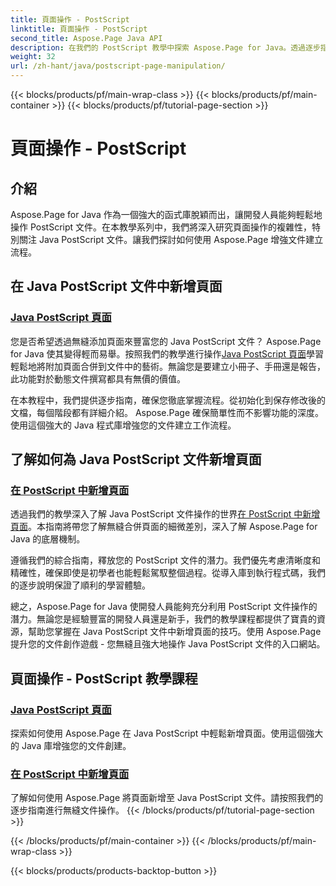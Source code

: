 ```yaml
---
title: 頁面操作 - PostScript
linktitle: 頁面操作 - PostScript
second_title: Aspose.Page Java API
description: 在我們的 PostScript 教學中探索 Aspose.Page for Java。透過逐步指導，輕鬆將頁面新增至 Java PostScript 文件中，以實現無縫操作。
weight: 32
url: /zh-hant/java/postscript-page-manipulation/
---
```


{{< blocks/products/pf/main-wrap-class >}}
{{< blocks/products/pf/main-container >}}
{{< blocks/products/pf/tutorial-page-section >}}

# 頁面操作 - PostScript


## 介紹

Aspose.Page for Java 作為一個強大的函式庫脫穎而出，讓開發人員能夠輕鬆地操作 PostScript 文件。在本教學系列中，我們將深入研究頁面操作的複雜性，特別關注 Java PostScript 文件。讓我們探討如何使用 Aspose.Page 增強文件建立流程。

## 在 Java PostScript 文件中新增頁面

### [Java PostScript 頁面](./add-pages1/)

您是否希望透過無縫添加頁面來豐富您的 Java PostScript 文件？ Aspose.Page for Java 使其變得輕而易舉。按照我們的教學進行操作[Java PostScript 頁面](./add-pages1/)學習輕鬆地將附加頁面合併到文件中的藝術。無論您是要建立小冊子、手冊還是報告，此功能對於動態文件撰寫都具有無價的價值。

在本教程中，我們提供逐步指南，確保您徹底掌握流程。從初始化到保存修改後的文檔，每個階段都有詳細介紹。 Aspose.Page 確保簡單性而不影響功能的深度。使用這個強大的 Java 程式庫增強您的文件建立工作流程。

## 了解如何為 Java PostScript 文件新增頁面

### [在 PostScript 中新增頁面](./add-pages2/)

透過我們的教學深入了解 Java PostScript 文件操作的世界[在 PostScript 中新增頁面](./add-pages2/)。本指南將帶您了解無縫合併頁面的細微差別，深入了解 Aspose.Page for Java 的底層機制。

遵循我們的綜合指南，釋放您的 PostScript 文件的潛力。我們優先考慮清晰度和精確性，確保即使是初學者也能輕鬆駕馭整個過程。從導入庫到執行程式碼，我們的逐步說明保證了順利的學習體驗。

總之，Aspose.Page for Java 使開發人員能夠充分利用 PostScript 文件操作的潛力。無論您是經驗豐富的開發人員還是新手，我們的教學課程都提供了寶貴的資源，幫助您掌握在 Java PostScript 文件中新增頁面的技巧。使用 Aspose.Page 提升您的文件創作遊戲 - 您無縫且強大地操作 Java PostScript 文件的入口網站。
## 頁面操作 - PostScript 教學課程
### [Java PostScript 頁面](./add-pages1/)
探索如何使用 Aspose.Page 在 Java PostScript 中輕鬆新增頁面。使用這個強大的 Java 庫增強您的文件創建。
### [在 PostScript 中新增頁面](./add-pages2/)
了解如何使用 Aspose.Page 將頁面新增至 Java PostScript 文件。請按照我們的逐步指南進行無縫文件操作。
{{< /blocks/products/pf/tutorial-page-section >}}

{{< /blocks/products/pf/main-container >}}
{{< /blocks/products/pf/main-wrap-class >}}

{{< blocks/products/products-backtop-button >}}
